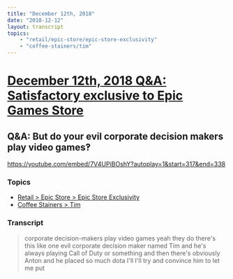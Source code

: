```yaml
---
title: "December 12th, 2018"
date: "2018-12-12"
layout: transcript
topics: 
    - "retail/epic-store/epic-store-exclusivity"
    - "coffee-stainers/tim"
---
```

# [December 12th, 2018 Q&A: Satisfactory exclusive to Epic Games Store](../2018-12-12.md)
## Q&A: But do your evil corporate decision makers play video games‽
https://youtube.com/embed/7V4UPiBOshY?autoplay=1&start=317&end=338
### Topics
* [Retail > Epic Store > Epic Store Exclusivity](../topics/retail/epic-store/epic-store-exclusivity.md)
* [Coffee Stainers > Tim](../topics/coffee-stainers/tim.md)

### Transcript

> corporate decision-makers play video
> games yeah they do there's this like one
> evil corporate decision maker named Tim
> and he's always playing Call of Duty or
> something and then there's obviously
> Anton and he placed so much dota I'll
> I'll try and convince him to let me put
